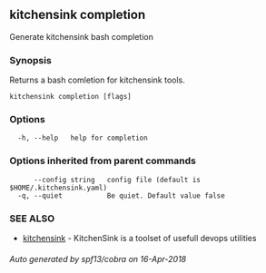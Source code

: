 ## kitchensink completion

Generate kitchensink bash completion

### Synopsis

Returns a bash comletion for kitchensink tools.

```
kitchensink completion [flags]
```

### Options

```
  -h, --help   help for completion
```

### Options inherited from parent commands

```
      --config string   config file (default is $HOME/.kitchensink.yaml)
  -q, --quiet           Be quiet. Default value false
```

### SEE ALSO

* [kitchensink](kitchensink.md)	 - KitchenSink is a toolset of usefull devops utilities

###### Auto generated by spf13/cobra on 16-Apr-2018
